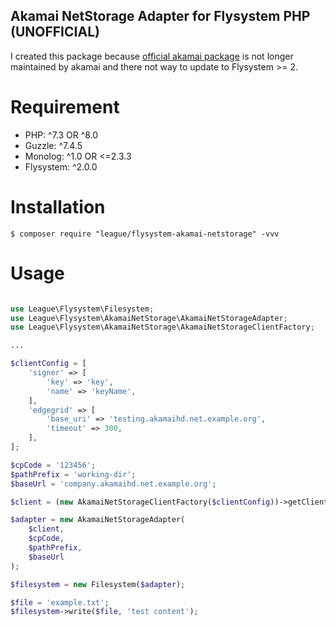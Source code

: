## Akamai NetStorage Adapter for Flysystem PHP (UNOFFICIAL)

I created this package because [official akamai package](https://github.com/akamai/NetStorageKit-PHP) is not longer maintained by akamai and there not way to update to Flysystem >= 2.


# Requirement

-   PHP: ^7.3 OR ^8.0
-   Guzzle: ^7.4.5
-   Monolog: ^1.0 OR <=2.3.3
-   Flysystem: ^2.0.0

# Installation

```shell
$ composer require "league/flysystem-akamai-netstorage" -vvv
```

# Usage

```php

use League\Flysystem\Filesystem;
use League\Flysystem\AkamaiNetStorage\AkamaiNetStorageAdapter;
use League\Flysystem\AkamaiNetStorage\AkamaiNetStorageClientFactory;

...

$clientConfig = [
    'signer' => [
        'key' => 'key',
        'name' => 'keyName',
    ],
    'edgegrid' => [
        'base_uri' => 'testing.akamaihd.net.example.org',
        'timeout' => 300,
    ],
];

$cpCode = '123456';
$pathPrefix = 'working-dir';
$baseUrl = 'company.akamaihd.net.example.org';

$client = (new AkamaiNetStorageClientFactory($clientConfig))->getClient();

$adapter = new AkamaiNetStorageAdapter(
    $client,
    $cpCode,
    $pathPrefix,
    $baseUrl
);

$filesystem = new Filesystem($adapter);

$file = 'example.txt';
$filesystem->write($file, 'test content');
